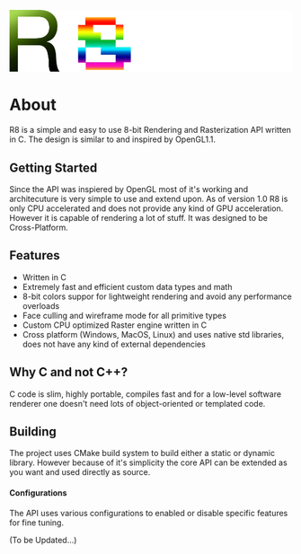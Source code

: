 ![](https://github.com/Pikachuxxxx/R8/blob/dev/resources/Branding/R8-Tw.png)

# About
R8 is a simple and easy to use 8-bit Rendering and Rasterization API written in C. The design is similar to and inspired by OpenGL1.1. 

## Getting Started
Since the API was inspiered by OpenGL most of it's working and architecuture is very simple to use and extend upon. As of version 1.0 R8 is only CPU accelerated and does not provide any kind of GPU acceleration. However it is capable of rendering a lot of stuff. It was designed to be Cross-Platform.

## Features
- Written in C
- Extremely fast and efficient custom data types and math
- 8-bit colors suppor for lightweight rendering and avoid any performance overloads
- Face culling and wireframe mode for all primitive types
- Custom CPU optimized Raster engine written in C
- Cross platform (Windows, MacOS, Linux) and uses native std libraries, does not have any kind of external dependencies

## Why C and not C++?

C code is slim, highly portable, compiles fast and for a low-level software renderer one doesn't need lots of object-oriented or templated code.

## Building 
The project uses CMake build system to build either a static or dynamic library. However because of it's simplicity the core API can be extended as you want and used directly as source.

#### Configurations 
The API uses various configurations to enabled or disable specific features for fine tuning. 

(To be Updated...)
